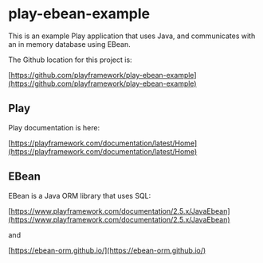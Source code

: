 # play-ebean-example

This is an example Play application that uses Java, and communicates with an in memory database using EBean.

The Github location for this project is:

[https://github.com/playframework/play-ebean-example](https://github.com/playframework/play-ebean-example)

## Play

Play documentation is here:

[https://playframework.com/documentation/latest/Home](https://playframework.com/documentation/latest/Home)

## EBean

EBean is a Java ORM library that uses SQL:

[https://www.playframework.com/documentation/2.5.x/JavaEbean](https://www.playframework.com/documentation/2.5.x/JavaEbean)

and

[https://ebean-orm.github.io/](https://ebean-orm.github.io/)
